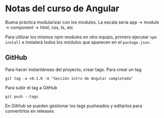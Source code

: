
# Notas del curso de Angular

Buena práctica modularizar con los modules. La escala sería app -> module -> component -> html, css, ts, etc

Para utilizar los mismos npm modules en otro equipo, primero ejecutar `npm install` e instalará todos los módulos que aparecen en el `package.json`.

## GitHub

Para hacer instantáneas del proyecto, crear tags.
Para crear un tag
```cmd:
git tag -a v0.1.0 -m "Sección intro de Angular completada"
```

Para subir el tag a GitHub
```cmd:
git push --tags
```

En GitHub se pueden gestionar los tags pusheados y editarlos para convertirlos en releases
